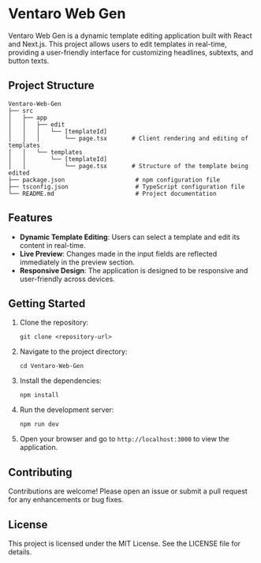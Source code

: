 # Ventaro Web Gen

Ventaro Web Gen is a dynamic template editing application built with React and Next.js. This project allows users to edit templates in real-time, providing a user-friendly interface for customizing headlines, subtexts, and button texts.

## Project Structure

```
Ventaro-Web-Gen
├── src
│   ├── app
│   │   ├── edit
│   │   │   └── [templateId]
│   │   │       └── page.tsx       # Client rendering and editing of templates
│   │   └── templates
│   │       └── [templateId]
│   │           └── page.tsx       # Structure of the template being edited
├── package.json                    # npm configuration file
├── tsconfig.json                   # TypeScript configuration file
└── README.md                       # Project documentation
```

## Features

- **Dynamic Template Editing**: Users can select a template and edit its content in real-time.
- **Live Preview**: Changes made in the input fields are reflected immediately in the preview section.
- **Responsive Design**: The application is designed to be responsive and user-friendly across devices.

## Getting Started

1. Clone the repository:
   ```
   git clone <repository-url>
   ```

2. Navigate to the project directory:
   ```
   cd Ventaro-Web-Gen
   ```

3. Install the dependencies:
   ```
   npm install
   ```

4. Run the development server:
   ```
   npm run dev
   ```

5. Open your browser and go to `http://localhost:3000` to view the application.

## Contributing

Contributions are welcome! Please open an issue or submit a pull request for any enhancements or bug fixes.

## License

This project is licensed under the MIT License. See the LICENSE file for details.